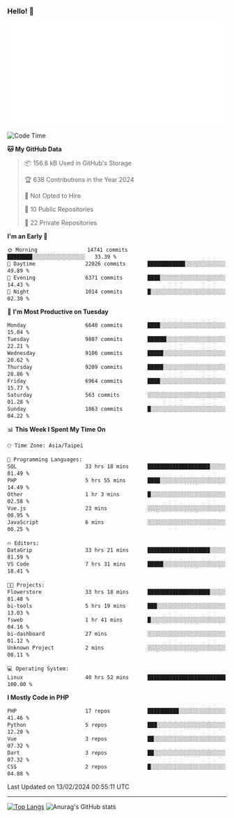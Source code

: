 ### Hello! 👋

![Metrics](/metrics.classic.svg)

<!--START_SECTION:waka-->
![Code Time](http://img.shields.io/badge/Code%20Time-1%2C150%20hrs%2027%20mins-blue)

**🐱 My GitHub Data** 

> 📦 156.8 kB Used in GitHub's Storage 
 > 
> 🏆 638 Contributions in the Year 2024
 > 
> 🚫 Not Opted to Hire
 > 
> 📜 10 Public Repositories 
 > 
> 🔑 22 Private Repositories 
 > 
**I'm an Early 🐤** 

```text
🌞 Morning                14741 commits       ████████░░░░░░░░░░░░░░░░░   33.39 % 
🌆 Daytime                22026 commits       ████████████░░░░░░░░░░░░░   49.89 % 
🌃 Evening                6371 commits        ████░░░░░░░░░░░░░░░░░░░░░   14.43 % 
🌙 Night                  1014 commits        █░░░░░░░░░░░░░░░░░░░░░░░░   02.30 % 
```
📅 **I'm Most Productive on Tuesday** 

```text
Monday                   6640 commits        ████░░░░░░░░░░░░░░░░░░░░░   15.04 % 
Tuesday                  9807 commits        ██████░░░░░░░░░░░░░░░░░░░   22.21 % 
Wednesday                9106 commits        █████░░░░░░░░░░░░░░░░░░░░   20.62 % 
Thursday                 9209 commits        █████░░░░░░░░░░░░░░░░░░░░   20.86 % 
Friday                   6964 commits        ████░░░░░░░░░░░░░░░░░░░░░   15.77 % 
Saturday                 563 commits         ░░░░░░░░░░░░░░░░░░░░░░░░░   01.28 % 
Sunday                   1863 commits        █░░░░░░░░░░░░░░░░░░░░░░░░   04.22 % 
```


📊 **This Week I Spent My Time On** 

```text
🕑︎ Time Zone: Asia/Taipei

💬 Programming Languages: 
SQL                      33 hrs 18 mins      ████████████████████░░░░░   81.49 % 
PHP                      5 hrs 55 mins       ████░░░░░░░░░░░░░░░░░░░░░   14.49 % 
Other                    1 hr 3 mins         █░░░░░░░░░░░░░░░░░░░░░░░░   02.58 % 
Vue.js                   23 mins             ░░░░░░░░░░░░░░░░░░░░░░░░░   00.95 % 
JavaScript               6 mins              ░░░░░░░░░░░░░░░░░░░░░░░░░   00.25 % 

🔥 Editors: 
DataGrip                 33 hrs 21 mins      ████████████████████░░░░░   81.59 % 
VS Code                  7 hrs 31 mins       █████░░░░░░░░░░░░░░░░░░░░   18.41 % 

🐱‍💻 Projects: 
Flowerstore              33 hrs 18 mins      ████████████████████░░░░░   81.48 % 
bi-tools                 5 hrs 19 mins       ███░░░░░░░░░░░░░░░░░░░░░░   13.03 % 
fsweb                    1 hr 41 mins        █░░░░░░░░░░░░░░░░░░░░░░░░   04.16 % 
bi-dashboard             27 mins             ░░░░░░░░░░░░░░░░░░░░░░░░░   01.12 % 
Unknown Project          2 mins              ░░░░░░░░░░░░░░░░░░░░░░░░░   00.11 % 

💻 Operating System: 
Linux                    40 hrs 52 mins      █████████████████████████   100.00 % 
```

**I Mostly Code in PHP** 

```text
PHP                      17 repos            ██████████░░░░░░░░░░░░░░░   41.46 % 
Python                   5 repos             ███░░░░░░░░░░░░░░░░░░░░░░   12.20 % 
Vue                      3 repos             ██░░░░░░░░░░░░░░░░░░░░░░░   07.32 % 
Dart                     3 repos             ██░░░░░░░░░░░░░░░░░░░░░░░   07.32 % 
CSS                      2 repos             █░░░░░░░░░░░░░░░░░░░░░░░░   04.88 % 
```




 Last Updated on 13/02/2024 00:55:11 UTC
<!--END_SECTION:waka-->

<hr>

<span style="display:inline-block">[![Top Langs](https://github-readme-stats.vercel.app/api/top-langs/?username=maureendadap&layout=compact&theme=transparent)](https://github.com/anuraghazra/github-readme-stats)</span>
<span style="display:inline-block">![Anurag's GitHub stats](https://github-readme-stats.vercel.app/api?username=maureendadap&show_icons=true&theme=transparent&count_private=true)</span>

<!--
**MaureenDadap/maureendadap** is a ✨ _special_ ✨ repository because its `README.md` (this file) appears on your GitHub profile.

Here are some ideas to get you started:

- 🔭 I’m currently working on ...
- 🌱 I’m currently learning ...
- 👯 I’m looking to collaborate on ...
- 🤔 I’m looking for help with ...
- 💬 Ask me about ...
- 📫 How to reach me: ...
- 😄 Pronouns: ...
- ⚡ Fun fact: ...
-->
